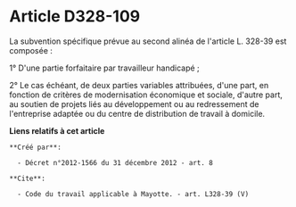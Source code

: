 # Article D328-109

La subvention spécifique prévue au second alinéa de l'article L. 328-39 est composée : 

1° D'une partie forfaitaire par travailleur handicapé ; 

2° Le cas échéant, de deux parties variables attribuées, d'une part, en fonction de critères de modernisation économique et
sociale, d'autre part, au soutien de projets liés au développement ou au redressement de l'entreprise adaptée ou du centre de
distribution de travail à domicile.

**Liens relatifs à cet article**

	**Créé par**:

	  - Décret n°2012-1566 du 31 décembre 2012 - art. 8

	**Cite**:

	  - Code du travail applicable à Mayotte. - art. L328-39 (V)
